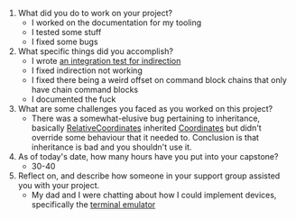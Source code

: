 1. What did you do to work on your project?
   - I worked on the documentation for my tooling
   - I tested some stuff
   - I fixed some bugs
2. What specific things did you accomplish?
   - I wrote [an integration test for indirection](https://github.com/kwzuu/minecraft_computer/blob/main/computer/integration_tests/four_function.py)
   - I fixed indirection not working
   - I fixed there being a weird offset on command block chains that only have chain command blocks
   - I documented the fuck <!-- TODO: remove humour before handing in !!!!!! -->
3. What are some challenges you faced as you worked on this project?
   - There was a somewhat-elusive bug pertaining to inheritance, basically
   [RelativeCoordinates](https://github.com/kwzuu/minecraft_computer/blob/b34005faa373474a5535090445e2e7036a0ecdf5/computer/codegen/coordinates.py#L54)
   inherited [Coordinates](https://github.com/kwzuu/minecraft_computer/blob/b34005faa373474a5535090445e2e7036a0ecdf5/computer/codegen/coordinates.py#L5)
   but didn't override some behaviour that it needed to. Conclusion is that inheritance is bad and you shouldn't use it.
4. As of today's date, how many hours have you put into your capstone?
   - 30-40
5. Reflect on, and describe how someone in your support group assisted you with your project.
   - My dad and I were chatting about how I could implement devices, specifically the [terminal emulator](https://github.com/kwzuu/minecraft_computer/blob/main/journals/Character%20Device.md)
